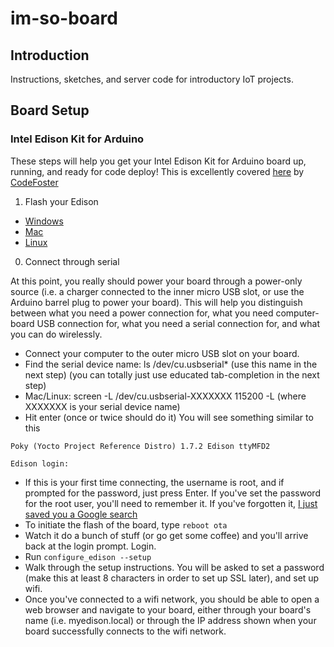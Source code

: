 # im-so-board

## Introduction
Instructions, sketches, and server code for introductory IoT projects.

## Board Setup
### Intel Edison Kit for Arduino
These steps will help you get your Intel Edison Kit for Arduino board up, running, and ready for code deploy! This is excellently covered [here](http://codefoster.com/edison-setup) by [CodeFoster](https://github.com/codefoster)

1. Flash your Edison
  * [Windows](http://www.intel.com/support/edison/sb/CS-035286.htm)
  * [Mac](http://www.intel.com/support/edison/sb/CS-035262.htm)
  * [Linux](http://www.intel.com/support/edison/sb/CS-035280.htm)

0. Connect through serial

At this point, you really should power your board through a power-only source (i.e. a charger connected to the inner micro USB slot, or use the Arduino barrel plug to power your board).  This will help you distinguish between what you need a power connection for, what you need computer-board USB connection for, what you need a serial connection for, and what you can do wirelessly.
  * Connect your computer to the outer micro USB slot on your board.
  * Find the serial device name: ls /dev/cu.usbserial* (use this name in the next step) (you can totally just use educated tab-completion in the next step)
  * Mac/Linux: screen -L /dev/cu.usbserial-XXXXXXX 115200 -L (where XXXXXXX is your serial device name)
  * Hit enter (once or twice should do it) You will see something similar to this
```
Poky (Yocto Project Reference Distro) 1.7.2 Edison ttyMFD2

Edison login: 
```

  * If this is your first time connecting, the username is root, and if prompted for the password, just press Enter.  If you've set the password for the root user, you'll need to remember it. If you've forgotten it, [I just saved you a Google search](http://www.intel.com/support/edison/sb/CS-035185.htm)
  * To initiate the flash of the board, type ```reboot ota```
  * Watch it do a bunch of stuff (or go get some coffee) and you'll arrive back at the login prompt. Login.
  * Run ```configure_edison --setup```
  * Walk through the setup instructions.  You will be asked to set a password (make this at least 8 characters in order to set up SSL later), and set up wifi.
  * Once you've connected to a wifi network, you should be able to open a web browser and navigate to your board, either through your board's name (i.e. myedison.local) or through the IP address shown when your board successfully connects to the wifi network.
 